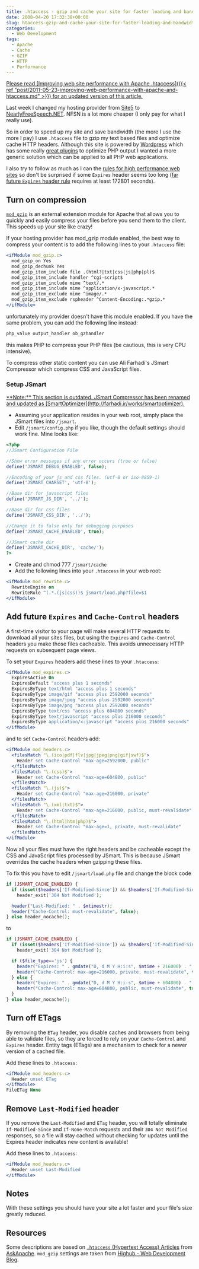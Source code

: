 ```yaml
---
title: .htaccess - gzip and cache your site for faster loading and bandwidth saving
date: 2008-04-20 17:32:38+00:00
slug: htaccess-gzip-and-cache-your-site-for-faster-loading-and-bandwidth-saving
categories:
  - Web Development
tags:
  - Apache
  - Cache
  - GZIP
  - HTTP
  - Performance
---
```


<ins datetime="2011-05-23T17:18:12+00:00">
  Please read [Improving web site performance with Apache .htaccess]({{< ref "post/2011-05-23-improving-web-performance-with-apache-and-htaccess.md" >}}) for an updated version of this article.
</ins>

Last week I changed my hosting provider from [Site5](http://www.site5.com/in.php?id=15543) to [NearlyFreeSpeech.NET](http://www.nearlyfreespeech.net/).
NFSN is a lot more cheaper (I only pay for what I really use).

So in order to speed up my site and save bandwidth (the more I use the more I pay) I use `.htaccess` file to gzip my text based files and optimize cache HTTP headers.
Although this site is powered by [Wordpress](http://wordpress.org/) which has some really [great plugins](http://ocaoimh.ie/wp-super-cache/) to optimize PHP output I wanted a more generic solution which can be applied to all PHP web applications.

I also try to follow as much as I can the [rules for high performance web sites](http://developer.yahoo.com/performance/) so don't be surprised if some `Expires` header seems too long ([far future `Expires` header rule](http://developer.yahoo.com/performance/rules.html#expires) requires at least 172801 seconds).

<!--more-->

## Turn on compression

[`mod_gzip`](http://schroepl.net/projekte/mod_gzip/) is an external extension module for Apache that allows you to quickly and easily compress your files before you send them to the client. This speeds up your site like crazy!

If your hosting provider has mod_gzip module enabled, the best way to compress your content is to add the following lines to your `.htaccess` file:

```apache
<ifModule mod_gzip.c>
  mod_gzip_on Yes
  mod_gzip_dechunk Yes
  mod_gzip_item_include file .(html?|txt|css|js|php|pl)$
  mod_gzip_item_include handler ^cgi-script$
  mod_gzip_item_include mime ^text/.*
  mod_gzip_item_include mime ^application/x-javascript.*
  mod_gzip_item_exclude mime ^image/.*
  mod_gzip_item_exclude rspheader ^Content-Encoding:.*gzip.*
</ifModule>
```

unfortunately my provider doesn't have this module enabled. If you have the same problem, you can add the following line instead:

```apache
php_value output_handler ob_gzhandler
```

this makes PHP to compress your PHP files (be cautious, this is very CPU intensive).

To compress other static content you can use Ali Farhadi's JSmart Compressor which compress CSS and JavaScript files.

### Setup JSmart

<ins datetime="2010-12-06T01:00:20+00:00">
  **Note:** This section is outdated. JSmart Compressor has been renamed and updated as [SmartOptimizer](http://farhadi.ir/works/smartoptimizer).
</ins>

* Assuming your application resides in your web root, simply place the JSmart files into `/jsmart`.
* Edit `/jsmart/config.php` if you like, though the default settings should work fine. Mine looks like:

```php
<?php
//JSmart Configuration File

//Show error messages if any error occurs (true or false)
define('JSMART_DEBUG_ENABLED', false);

//Encoding of your js and css files. (utf-8 or iso-8859-1)
define('JSMART_CHARSET', 'utf-8');

//Base dir for javascript files
define('JSMART_JS_DIR', '../');

//Base dir for css files
define('JSMART_CSS_DIR', '../');

//Change it to false only for debugging purposes
define('JSMART_CACHE_ENABLED', true);

//JSmart cache dir
define('JSMART_CACHE_DIR', 'cache/');
?>
```

* Create and chmod 777 `/jsmart/cache`
* Add the following lines into your `.htaccess` in your web root:

```apache
<ifModule mod_rewrite.c>
  RewriteEngine on
  RewriteRule ^(.*.(js|css))$ jsmart/load.php?file=$1
</ifModule>
```

## Add future `Expires` and `Cache-Control` headers

A first-time visitor to your page will make several HTTP requests to download all your sites files, but using the `Expires` and `Cache-Control` headers you make those files cacheable. This avoids unnecessary HTTP requests on subsequent page views.

To set your `Expires` headers add these lines to your `.htaccess`:

```apache
<ifModule mod_expires.c>
  ExpiresActive On
  ExpiresDefault "access plus 1 seconds"
  ExpiresByType text/html "access plus 1 seconds"
  ExpiresByType image/gif "access plus 2592000 seconds"
  ExpiresByType image/jpeg "access plus 2592000 seconds"
  ExpiresByType image/png "access plus 2592000 seconds"
  ExpiresByType text/css "access plus 604800 seconds"
  ExpiresByType text/javascript "access plus 216000 seconds"
  ExpiresByType application/x-javascript "access plus 216000 seconds"
</ifModule>
```

and to set `Cache-Control` headers add:

```apache
<ifModule mod_headers.c>
  <filesMatch "\.(ico|pdf|flv|jpg|jpeg|png|gif|swf)$">
    Header set Cache-Control "max-age=2592000, public"
  </filesMatch>
  <filesMatch "\.(css)$">
    Header set Cache-Control "max-age=604800, public"
  </filesMatch>
  <filesMatch "\.(js)$">
    Header set Cache-Control "max-age=216000, private"
  </filesMatch>
  <filesMatch "\.(xml|txt)$">
    Header set Cache-Control "max-age=216000, public, must-revalidate"
  </filesMatch>
  <filesMatch "\.(html|htm|php)$">
    Header set Cache-Control "max-age=1, private, must-revalidate"
  </filesMatch>
</ifModule>
```

Now all your files must have the right headers and be cacheable except the CSS and JavaScript files processed by JSmart. This is because JSmart overrides the cache headers when gzipping these files.

To fix this you have to edit `/jsmart/load.php` file and change the block code

```php
if (JSMART_CACHE_ENABLED) {
  if (isset($headers['If-Modified-Since']) && $headers['If-Modified-Since'] == $mtimestr)
    header_exit('304 Not Modified');

  header("Last-Modified: " . $mtimestr);
  header("Cache-Control: must-revalidate", false);
} else header_nocache();
```

to

```php
if (JSMART_CACHE_ENABLED) {
  if (isset($headers['If-Modified-Since']) && $headers['If-Modified-Since'] == $mtimestr)
    header_exit('304 Not Modified');

  if ($file_type=='js') {
    header("Expires: " . gmdate("D, d M Y H:i:s", $mtime + 216000) . " GMT");
    header("Cache-Control: max-age=216000, private, must-revalidate", true);
  } else {
    header("Expires: " . gmdate("D, d M Y H:i:s", $mtime + 604800) . " GMT");
    header("Cache-Control: max-age=604800, public, must-revalidate", true);
  }
} else header_nocache();
```

## Turn off ETags

By removing the `ETag` header, you disable caches and browsers from being able to validate files, so they are forced to rely on your `Cache-Control` and `Expires` header.
Entity tags (ETags) are a mechanism to check for a newer version of a cached file.

Add these lines to `.htaccess`:

```apache
<ifModule mod_headers.c>
  Header unset ETag
</ifModule>
FileETag None
```

## Remove `Last-Modified` header

If you remove the `Last-Modified` and `ETag` header, you will totally eliminate `If-Modified-Since` and `If-None-Match` requests and their `304 Not Modified` responses, so a file will stay cached without checking for updates until the Expires header indicates new content is available!

Add these lines to `.htaccess`:

```apache
<ifModule mod_headers.c>
  Header unset Last-Modified
</ifModule>
```

## Notes

With these settings you should have your site a lot faster and your file's size greatly reduced.

## Resources

Some descriptions are based on [`.htaccess` (Hypertext Access) Articles](http://www.askapache.com/htaccess/) from [AskApache](http://www.askapache.com/).
`mod_gzip` settings are taken from [Highub - Web Development Blog](http://www.blog.highub.com/apache/htaccess-gzip-for-faster-loading-and-bandwidth-saving/).
